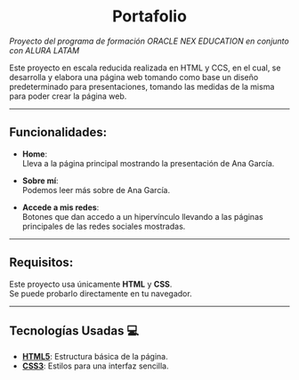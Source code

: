<h1 align="center">Portafolio</h1>

*Proyecto del programa de formación ORACLE NEX EDUCATION en conjunto con ALURA LATAM*

Este proyecto en escala reducida realizada en HTML y CCS, en el cual, se desarrolla y elabora una página web tomando como base un diseño predeterminado para presentaciones, tomando las medidas de la misma para poder crear la página web.

---

## Funcionalidades:

- **Home**:  
  Lleva a la página principal mostrando la presentación de Ana García.

- **Sobre mí**:  
  Podemos leer más sobre de Ana García.

- **Accede a mis redes**:  
  Botones que dan accedo a un hipervínculo llevando a las páginas principales de las redes sociales mostradas.

---

## Requisitos:

Este proyecto usa únicamente **HTML** y **CSS**.  
Se puede probarlo directamente en tu navegador.

---

## Tecnologías Usadas 💻

- **[HTML5](https://developer.mozilla.org/es/docs/Web/HTML)**: Estructura básica de la página.
- **[CSS3](https://developer.mozilla.org/es/docs/Web/CSS)**: Estilos para una interfaz sencilla.
